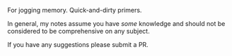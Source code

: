 For jogging memory. Quick-and-dirty primers.

In general, my notes assume you have _some_ knowledge and should not be considered to be comprehensive on any subject. 

If you have any suggestions please submit a PR. 